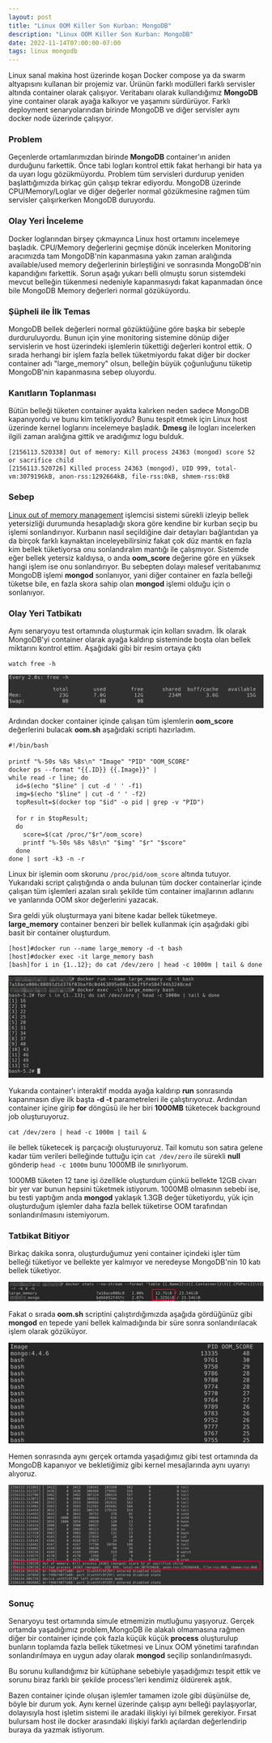 ```yaml
---
layout: post
title: "Linux OOM Killer Son Kurban: MongoDB"
description: "Linux OOM Killer Son Kurban: MongoDB"
date: 2022-11-14T07:00:00-07:00
tags: linux mongodb
---
```


Linux sanal makina host üzerinde koşan Docker compose ya da swarm altyapısını kullanan bir projemiz var. 
Ürünün farklı modülleri farklı servisler altında container olarak çalışıyor. 
Veritabanı olarak kullandığımız **MongoDB** yine container olarak ayağa kalkıyor ve yaşamını sürdürüyor. 
Farklı deployment senaryolarından birinde MongoDB ve diğer servisler aynı docker node üzerinde çalışıyor.

### Problem

Geçenlerde ortamlarımızdan birinde **MongoDB** container'ın aniden durduğunu farkettik. Önce tabi logları kontrol
ettik fakat herhangi bir hata ya da uyarı logu gözükmüyordu. Problem tüm servisleri durdurup yeniden başlattığımızda 
birkaç gün çalışıp tekrar ediyordu. MongoDB üzerinde CPU/Memory/Loglar ve diğer değerler normal gözükmesine rağmen
tüm servisler çalışırkerken MongoDB duruyordu.

### Olay Yeri İnceleme

Docker loglarından birşey çıkmayınca Linux host ortamını incelemeye başladık. CPU/Memory değerlerini geçmişe 
dönük incelerken Monitoring aracımızda tam MongoDB'nin kapanmasına yakın zaman aralığında available/used memory değerlerinin
birleştiğini ve sonrasında MongoDB'nin kapandığını farkettik. Sorun aşağı yukarı belli olmuştu sorun sistemdeki 
mevcut belleğin tükenmesi nedeniyle kapanmasıydı fakat kapanmadan önce bile MongoDB Memory değerleri normal gözüküyordu. 

### Şüpheli ile İlk Temas

MongoDB bellek değerleri normal gözüktüğüne göre başka bir sebeple durduruluyordu. Bunun için yine monitoring sistemine
dönüp diğer servislerin ve host üzerindeki işlemlerin tükettiği değerleri kontrol ettik. O sırada herhangi bir işlem
fazla bellek tüketmiyordu fakat diğer bir docker container adı "large_memory" olsun, belleğin büyük çoğunluğunu tüketip
MongoDB'nin kapanmasına sebep oluyordu.

### Kanıtların Toplanması

Bütün belleği tüketen container ayakta kalırken neden sadece MongoDB kapanıyordu ve bunu kim tetikliyordu? 
Bunu tespit etmek için Linux host üzerinde kernel loglarını incelemeye başladık. **Dmesg** ile logları incelerken
ilgili zaman aralığına gittik ve aradığımız logu bulduk.

```
[2156113.520338] Out of memory: Kill process 24363 (mongod) score 52 or sacrifice child
[2156113.520726] Killed process 24363 (mongod), UID 999, total-vm:3079196kB, anon-rss:1292664kB, file-rss:0kB, shmem-rss:0kB
```

### Sebep

[Linux out of memory management](https://www.kernel.org/doc/gorman/html/understand/understand016.html) işlemcisi sistemi sürekli izleyip
bellek yetersizliği durumunda hesapladığı skora göre kendine bir kurban seçip bu işlemi sonlandırıyor. Kurbanın nasıl seçildiğine dair detayları
bağlantıdan ya da birçok farklı kaynaktan inceleyebilirsiniz fakat çok düz mantık en fazla kim bellek tüketiyorsa onu sonlandıralım mantığı ile çalışmıyor.
Sistemde eğer bellek yetersiz kaldıysa, o anda **oom_score** değerine göre en yüksek hangi işlem ise onu sonlandırıyor. Bu sebepten dolayı malesef veritabanımız
MongoDB işlemi **mongod** sonlanıyor, yani diğer container en fazla belleği tüketse bile, en fazla skora sahip olan **mongod** işlemi olduğu için o sonlanıyor.

### Olay Yeri Tatbikatı

Aynı senaryoyu test ortamında oluşturmak için kolları sıvadım. İlk olarak MongoDB'yi container olarak ayağa kaldırıp
sisteminde boşta olan bellek miktarını kontrol ettim. Aşağıdaki gibi bir resim ortaya çıktı

```
watch free -h
```

![free memory](./img/oom/free.png)

Ardından docker container içinde çalışan tüm işlemlerin **oom_score** değerlerini bulacak **oom.sh** aşağıdaki scripti hazırladım.

```
#!/bin/bash

printf "%-50s %8s %8s\n" "Image" "PID" "OOM_SCORE"
docker ps --format "{{.ID}} {{.Image}}" |
while read -r line; do
  id=$(echo "$line" | cut -d ' ' -f1)
  img=$(echo "$line" | cut -d ' ' -f2)
  topResult=$(docker top "$id" -o pid | grep -v "PID")

  for r in $topResult;
  do
    score=$(cat /proc/"$r"/oom_score)
    printf "%-50s %8s %8s\n" "$img" "$r" "$score"
  done
done | sort -k3 -n -r
```

Linux bir işlemin oom skorunu `/proc/pid/oom_score` altında tutuyor.
Yukarıdaki script çalıştığında o anda bulunan tüm docker containerlar içinde çalışan
tüm işlemleri azalan sıralı şekilde tüm container imajlarının adlarını ve yanlarında
OOM skor değerlerini yazacak.



Sıra geldi yük oluşturmaya yani bitene kadar bellek tüketmeye. **large_memory** container benzeri bir bellek kullanmak için aşağıdaki gibi
basit bir container oluşturdum. 

```
[host]#docker run --name large_memory -d -t bash
[host]#docker exec -it large_memory bash
[bash]for i in {1..12}; do cat /dev/zero | head -c 1000m | tail & done
```
![jobs](./img/oom/jobs.png)

Yukarıda container'ı interaktif modda ayağa kaldırıp **run** sonrasında kapanmasın diye ilk başta **-d -t** 
parametreleri ile çalıştırıyoruz. Ardından container içine girip **for** döngüsü ile her biri **1000MB** tüketecek
background job oluşturuyoruz.

```
cat /dev/zero | head -c 1000m | tail &
``` 

ile bellek tüketecek iş parçacığı oluşturuyoruz. Tail komutu son satıra gelene kadar tüm verileri belleğinde tuttuğu için
`cat /dev/zero` ile sürekli **null** gönderip `head -c 1000m` bunu 1000MB ile sınırlıyorum.

1000MB tüketen 12 tane işi özellikle oluşturdum çünkü bellekte 12GB civarı bir yer
var bunun hepsini tüketmek istiyorum. 1000MB olmasının sebebi ise, bu testi yaptığım anda **mongod** yaklaşık
1.3GB değer tüketiyordu, yük için oluşturduğum işlemler daha fazla bellek tüketirse OOM tarafından sonlandırılmasını istemiyorum.

### Tatbikat Bitiyor

Birkaç dakika sonra, oluşturduğumuz yeni container içindeki işler tüm belleği tüketiyor ve bellekte yer kalmıyor ve neredeyse MongoDB'nin 10 
katı bellek tüketiyor. 

![stats](./img/oom/stats.png)

Fakat  o sırada **oom.sh** scriptini çalıştırdığımızda aşağıda gördüğünüz gibi **mongod** en tepede yani bellek kalmadığında bir süre sonra sonlandırılacak işlem olarak gözüküyor.

![oom scores](./img/oom/oom_score.png)

Hemen sonrasında aynı gerçek ortamda yaşadığımız gibi test ortamında da MongoDB kapanıyor ve bekletiğimiz gibi kernel mesajlarında aynı uyarıyı alıyoruz.

![dmesg](./img/oom/dmesg.png)

### Sonuç

Senaryoyu test ortamında simule etmemizin mutluğunu yaşıyoruz. Gerçek ortamda
yaşadığımız problem,MongoDB ile alakalı olmamasına rağmen diğer bir container
içinde çok fazla küçük küçük **process** oluşturulup bunların toplamda fazla
bellek tüketmesi ve Linux OOM yönetimi tarafından sonlandırılmaya en uygun aday olarak **mongod** seçilip sonlandırılmasıydı.  

Bu sorunu kullandığımız bir kütüphane sebebiyle yaşadığımızı tespit ettik ve sorunu biraz farklı bir şekilde process'leri kendimiz
öldürerek aştık.

Bazen container içinde oluşan işlemler tamamen izole gibi düşünülse de, böyle bir durum yok. Aynı kernel üzerinde çalışıp 
aynı belleği paylaşıyorlar, dolayısıyla host işletim sistemi ile aradaki ilişkiyi iyi bilmek gerekiyor. Fırsat bulursam
host ile docker arasındaki ilişkiyi farklı açılardan değerlendirip buraya da yazmak istiyorum.
